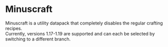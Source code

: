 # Minuscraft
Minuscraft is a utility datapack that completely disables the regular crafting recipes. <br>
Currently, versions 1.17-1.19 are supported and can each be selected by switching to a different branch.

